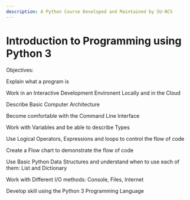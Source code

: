 ```yaml
---
description: A Python Course Developed and Maintained by SU-NCS
---
```


# Introduction to Programming using Python 3

Objectives:

Explain what a program is

Work in an Interactive Development Environent Locally and in the Cloud

Describe Basic Computer Architecture

Become comfortable with the Command Line Interface

Work with Variables and be able to describe Types

Use Logical Operators, Expressions and loops to control the flow of code

Create a Flow chart to demonstrate the flow of code

Use Basic Python Data Structures and understand when to use each of them: List and Dictionary

Work with Different I/O methods: Console, Files, Internet

Develop skill using the Python 3 Programming Language



